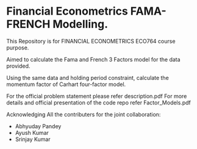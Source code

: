 # Financial Econometrics FAMA-FRENCH Modelling.

This Repository is for FINANCIAL ECONOMETRICS ECO764 course purpose.

Aimed to calculate the Fama and French 3 Factors model for the data provided. 

Using the same data and holding period constraint, calculate the momentum factor of Carhart four-factor model.

For the official problem statement please refer description.pdf 
For more details and official presentation of the code repo refer Factor_Models.pdf

Acknowledging All the contributers for the joint collaboration:
 * Abhyuday Pandey
 * Ayush Kumar
 * Srinjay Kumar
